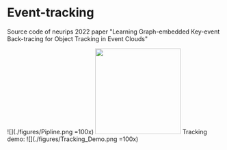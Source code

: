 # Event-tracking
Source code of neurips 2022 paper "Learning Graph-embedded Key-event Back-tracing for Object Tracking in Event Clouds"

![](./figures/Pipline.png =100x)
<img src="./figures/Pipline" width="200" height="200" />
Tracking demo:
![](./figures/Tracking_Demo.png =100x)
